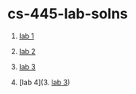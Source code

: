 # cs-445-lab-solns

1. [lab 1](https://github.com/khelifanasir/cs-445-lab-solns/blob/main/lab%201/lab%201.pdf)

2. [lab 2](https://github.com/khelifanasir/cs-445-lab-solns/tree/main/lab2/src)

3. [lab 3](https://github.com/khelifanasir/cs-445-lab-solns/tree/main/lab3)

4. [lab 4](3. [lab 3](https://github.com/khelifanasir/cs-445-lab-solns/tree/main/lab3))
